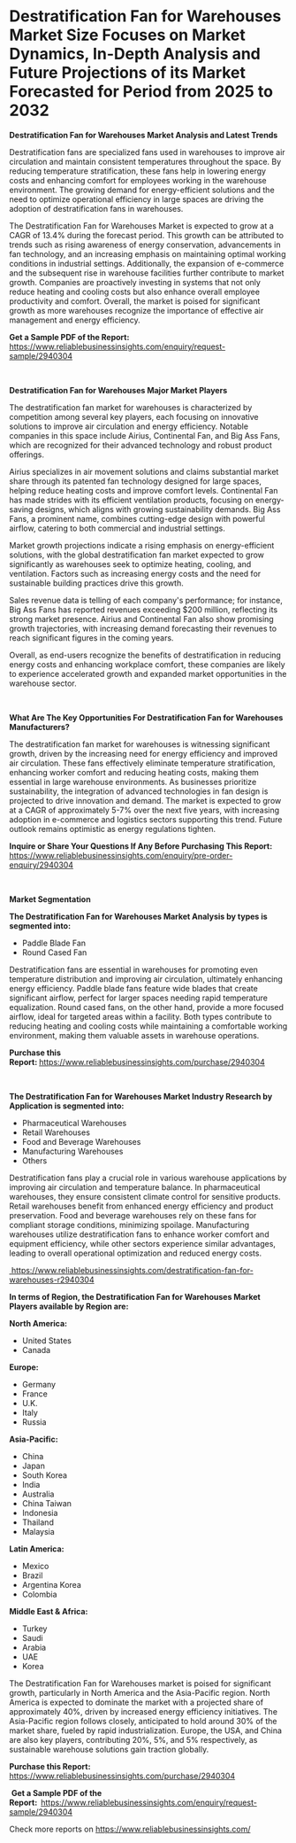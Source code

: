 <p><h1>Destratification Fan for Warehouses Market Size Focuses on Market Dynamics, In-Depth Analysis and Future Projections of its Market Forecasted for Period from 2025 to 2032</h1></p><p><strong>Destratification Fan for Warehouses Market Analysis and Latest Trends</strong></p>
<p><p>Destratification fans are specialized fans used in warehouses to improve air circulation and maintain consistent temperatures throughout the space. By reducing temperature stratification, these fans help in lowering energy costs and enhancing comfort for employees working in the warehouse environment. The growing demand for energy-efficient solutions and the need to optimize operational efficiency in large spaces are driving the adoption of destratification fans in warehouses.</p><p>The Destratification Fan for Warehouses Market is expected to grow at a CAGR of 13.4% during the forecast period. This growth can be attributed to trends such as rising awareness of energy conservation, advancements in fan technology, and an increasing emphasis on maintaining optimal working conditions in industrial settings. Additionally, the expansion of e-commerce and the subsequent rise in warehouse facilities further contribute to market growth. Companies are proactively investing in systems that not only reduce heating and cooling costs but also enhance overall employee productivity and comfort. Overall, the market is poised for significant growth as more warehouses recognize the importance of effective air management and energy efficiency.</p></p>
<p><strong>Get a Sample PDF of the Report:&nbsp;</strong> <a href="https://www.reliablebusinessinsights.com/enquiry/request-sample/2940304?utm_campaign=2306&utm_medium=2&utm_source=Github&utm_content=ia&utm_term=15032025&utm_id=destratification-fan-for-warehouses">https://www.reliablebusinessinsights.com/enquiry/request-sample/2940304</a></p>
<p>&nbsp;</p>
<p><strong>Destratification Fan for Warehouses Major Market Players</strong></p>
<p><p>The destratification fan market for warehouses is characterized by competition among several key players, each focusing on innovative solutions to improve air circulation and energy efficiency. Notable companies in this space include Airius, Continental Fan, and Big Ass Fans, which are recognized for their advanced technology and robust product offerings. </p><p>Airius specializes in air movement solutions and claims substantial market share through its patented fan technology designed for large spaces, helping reduce heating costs and improve comfort levels. Continental Fan has made strides with its efficient ventilation products, focusing on energy-saving designs, which aligns with growing sustainability demands. Big Ass Fans, a prominent name, combines cutting-edge design with powerful airflow, catering to both commercial and industrial settings.</p><p>Market growth projections indicate a rising emphasis on energy-efficient solutions, with the global destratification fan market expected to grow significantly as warehouses seek to optimize heating, cooling, and ventilation. Factors such as increasing energy costs and the need for sustainable building practices drive this growth.</p><p>Sales revenue data is telling of each company's performance; for instance, Big Ass Fans has reported revenues exceeding $200 million, reflecting its strong market presence. Airius and Continental Fan also show promising growth trajectories, with increasing demand forecasting their revenues to reach significant figures in the coming years.</p><p>Overall, as end-users recognize the benefits of destratification in reducing energy costs and enhancing workplace comfort, these companies are likely to experience accelerated growth and expanded market opportunities in the warehouse sector.</p></p>
<p>&nbsp;</p>
<p><strong>What Are The Key Opportunities For Destratification Fan for Warehouses Manufacturers?</strong></p>
<p><p>The destratification fan market for warehouses is witnessing significant growth, driven by the increasing need for energy efficiency and improved air circulation. These fans effectively eliminate temperature stratification, enhancing worker comfort and reducing heating costs, making them essential in large warehouse environments. As businesses prioritize sustainability, the integration of advanced technologies in fan design is projected to drive innovation and demand. The market is expected to grow at a CAGR of approximately 5-7% over the next five years, with increasing adoption in e-commerce and logistics sectors supporting this trend. Future outlook remains optimistic as energy regulations tighten.</p></p>
<p><strong>Inquire or Share Your Questions If Any Before Purchasing This Report:</strong> <a href="https://www.reliablebusinessinsights.com/enquiry/pre-order-enquiry/2940304?utm_campaign=2306&utm_medium=2&utm_source=Github&utm_content=ia&utm_term=15032025&utm_id=destratification-fan-for-warehouses">https://www.reliablebusinessinsights.com/enquiry/pre-order-enquiry/2940304</a></p>
<p>&nbsp;</p>
<p><strong>Market Segmentation</strong></p>
<p><strong>The Destratification Fan for Warehouses Market Analysis by types is segmented into:</strong></p>
<p><ul><li>Paddle Blade Fan</li><li>Round Cased Fan</li></ul></p>
<p><p>Destratification fans are essential in warehouses for promoting even temperature distribution and improving air circulation, ultimately enhancing energy efficiency. Paddle blade fans feature wide blades that create significant airflow, perfect for larger spaces needing rapid temperature equalization. Round cased fans, on the other hand, provide a more focused airflow, ideal for targeted areas within a facility. Both types contribute to reducing heating and cooling costs while maintaining a comfortable working environment, making them valuable assets in warehouse operations.</p></p>
<p><strong>Purchase this Report:&nbsp;</strong><a href="https://www.reliablebusinessinsights.com/purchase/2940304?utm_campaign=2306&utm_medium=2&utm_source=Github&utm_content=ia&utm_term=15032025&utm_id=destratification-fan-for-warehouses">https://www.reliablebusinessinsights.com/purchase/2940304</a></p>
<p>&nbsp;</p>
<p><strong>The Destratification Fan for Warehouses Market Industry Research by Application is segmented into:</strong></p>
<p><ul><li>Pharmaceutical Warehouses</li><li>Retail Warehouses</li><li>Food and Beverage Warehouses</li><li>Manufacturing Warehouses</li><li>Others</li></ul></p>
<p><p>Destratification fans play a crucial role in various warehouse applications by improving air circulation and temperature balance. In pharmaceutical warehouses, they ensure consistent climate control for sensitive products. Retail warehouses benefit from enhanced energy efficiency and product preservation. Food and beverage warehouses rely on these fans for compliant storage conditions, minimizing spoilage. Manufacturing warehouses utilize destratification fans to enhance worker comfort and equipment efficiency, while other sectors experience similar advantages, leading to overall operational optimization and reduced energy costs.</p></p>
<p><a href="https://www.reliablebusinessinsights.com/destratification-fan-for-warehouses-r2940304?utm_campaign=2306&utm_medium=2&utm_source=Github&utm_content=ia&utm_term=15032025&utm_id=destratification-fan-for-warehouses">&nbsp;https://www.reliablebusinessinsights.com/destratification-fan-for-warehouses-r2940304</a></p>
<p><strong>In terms of Region, the Destratification Fan for Warehouses Market Players available by Region are:</strong></p>
<p>
    <p> <strong> North America: </strong>
        <ul>
            <li>United States</li>
            <li>Canada</li>
        </ul>
        </p> 
    <p> <strong> Europe: </strong>
        <ul>
            <li>Germany</li>
            <li>France</li>
            <li>U.K.</li>
            <li>Italy</li>
            <li>Russia</li>
        </ul>
        </p> 
    <p> <strong> Asia-Pacific: </strong>
        <ul>
            <li>China</li>
            <li>Japan</li>
            <li>South Korea</li>
            <li>India</li>
            <li>Australia</li>
            <li>China Taiwan</li>
            <li>Indonesia</li>
            <li>Thailand</li>
            <li>Malaysia</li>
        </ul>
        </p> 
    <p> <strong> Latin America: </strong>
        <ul>
            <li>Mexico</li>
            <li>Brazil</li>
            <li>Argentina Korea</li>
            <li>Colombia</li>
        </ul>
        </p> 
    <p> <strong> Middle East & Africa: </strong>
        <ul>
            <li>Turkey</li>
            <li>Saudi</li>
            <li>Arabia</li>
            <li>UAE</li>
            <li>Korea</li>
        </ul>
    </p>
    </p>
<p><p>The Destratification Fan for Warehouses market is poised for significant growth, particularly in North America and the Asia-Pacific region. North America is expected to dominate the market with a projected share of approximately 40%, driven by increased energy efficiency initiatives. The Asia-Pacific region follows closely, anticipated to hold around 30% of the market share, fueled by rapid industrialization. Europe, the USA, and China are also key players, contributing 20%, 5%, and 5% respectively, as sustainable warehouse solutions gain traction globally.</p></p>
<p><strong>Purchase this Report: </strong><a href="https://www.reliablebusinessinsights.com/purchase/2940304?utm_campaign=2306&utm_medium=2&utm_source=Github&utm_content=ia&utm_term=15032025&utm_id=destratification-fan-for-warehouses">https://www.reliablebusinessinsights.com/purchase/2940304</a></p>
<p>&nbsp;<strong>Get a Sample PDF of the Report:&nbsp;&nbsp;</strong><a href="https://www.reliablebusinessinsights.com/enquiry/request-sample/2940304?utm_campaign=2306&utm_medium=2&utm_source=Github&utm_content=ia&utm_term=15032025&utm_id=destratification-fan-for-warehouses">https://www.reliablebusinessinsights.com/enquiry/request-sample/2940304</a></p>
<p><strong></strong></p>
<p>Check more reports on <a href="https://www.reliablebusinessinsights.com/?utm_campaign=2306&utm_medium=2&utm_source=Github&utm_content=ia&utm_term=15032025&utm_id=destratification-fan-for-warehouses">https://www.reliablebusinessinsights.com/</a></p>